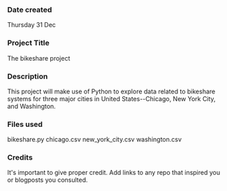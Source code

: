 ### Date created
Thursday 31 Dec

### Project Title
The bikeshare project

### Description
This project will make use of Python to explore data related to bikeshare systems for three major cities in United States--Chicago, New York City, and Washington.
### Files used
bikeshare.py
chicago.csv
new_york_city.csv
washington.csv

### Credits
It's important to give proper credit. Add links to any repo that inspired you or blogposts you consulted.

